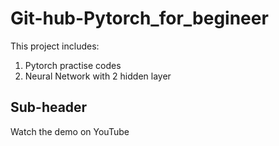 # Git-hub-Pytorch_for_begineer

This project includes:
1. Pytorch practise codes
2. Neural Network with 2 hidden layer 

## Sub-header 

Watch the demo on  YouTube